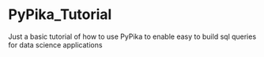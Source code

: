 # PyPika_Tutorial
 
Just a basic tutorial of how to use PyPika to enable easy to build sql queries for data science applications
